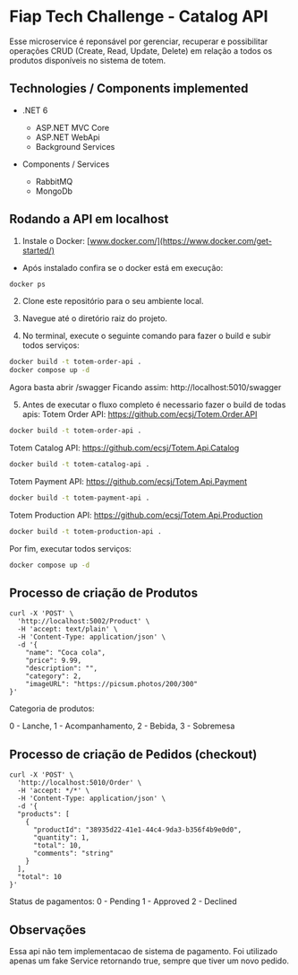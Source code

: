 # Fiap Tech Challenge - Catalog API
Esse microservice é reponsável por gerenciar, recuperar e possibilitar operações CRUD (Create, Read, Update, Delete) em relação a todos os produtos disponíveis no sistema de totem.

## Technologies / Components implemented

- .NET 6
    - ASP.NET MVC Core
    - ASP.NET WebApi 
    - Background Services

- Components / Services
    - RabbitMQ
    - MongoDb
 
## Rodando a API em localhost
1. Instale o Docker: [www.docker.com/](https://www.docker.com/get-started/)
- Após instalado confira se o docker está em execução:

 ```sh
docker ps
 ```

2. Clone este repositório para o seu ambiente local.

3. Navegue até o diretório raiz do projeto.

4. No terminal, execute o seguinte comando para fazer o build e subir todos serviços:

 ```sh
docker build -t totem-order-api .
docker compose up -d
 ```

Agora basta abrir /swagger
Ficando assim: http://localhost:5010/swagger

5. Antes de executar o fluxo completo é necessario fazer o build de todas apis:
Totem Order API: https://github.com/ecsj/Totem.Order.API
 ```sh
docker build -t totem-order-api .
 ```
Totem Catalog API: https://github.com/ecsj/Totem.Api.Catalog
 ```sh
docker build -t totem-catalog-api .
 ```
Totem Payment API: https://github.com/ecsj/Totem.Api.Payment
 ```sh
docker build -t totem-payment-api .
 ```
Totem Production API: https://github.com/ecsj/Totem.Api.Production
 ```sh
docker build -t totem-production-api .
 ```

Por fim, executar todos serviços:

 ```sh
docker compose up -d
 ```

## Processo de criação de Produtos


```
curl -X 'POST' \
  'http://localhost:5002/Product' \
  -H 'accept: text/plain' \
  -H 'Content-Type: application/json' \
  -d '{
    "name": "Coca cola",
    "price": 9.99,
    "description": "",
    "category": 2,
    "imageURL": "https://picsum.photos/200/300"
}'
```


Categoria de produtos:

0 - Lanche,
1 - Acompanhamento,
2 - Bebida,
3 - Sobremesa

## Processo de criação de Pedidos (checkout)


```
curl -X 'POST' \
  'http://localhost:5010/Order' \
  -H 'accept: */*' \
  -H 'Content-Type: application/json' \
  -d '{
  "products": [
    {
      "productId": "38935d22-41e1-44c4-9da3-b356f4b9e0d0",
      "quantity": 1,
      "total": 10,
      "comments": "string"
    }
  ],
  "total": 10
}'
```


Status de pagamentos:
0 - Pending
1 - Approved
2 - Declined



## Observações

Essa api não tem implementacao de sistema de pagamento.
Foi utilizado apenas um fake Service retornando true, sempre que tiver um novo pedido.
